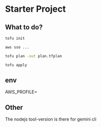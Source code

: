 # Starter Project

## What to do?

```sh
tofu init

aws sso ...

tofu plan -out plan.tfplan

tofu apply

```

## env

AWS_PROFILE=

## Other

The nodejs tool-version is there for gemini cli
